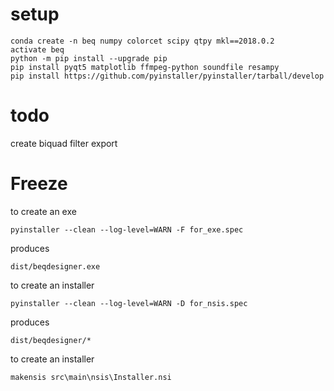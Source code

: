 # setup

    conda create -n beq numpy colorcet scipy qtpy mkl==2018.0.2
    activate beq
    python -m pip install --upgrade pip
    pip install pyqt5 matplotlib ffmpeg-python soundfile resampy
    pip install https://github.com/pyinstaller/pyinstaller/tarball/develop

# todo

create biquad filter export

# Freeze

to create an exe

    pyinstaller --clean --log-level=WARN -F for_exe.spec
    
produces 

    dist/beqdesigner.exe
    
to create an installer

    pyinstaller --clean --log-level=WARN -D for_nsis.spec

produces 

    dist/beqdesigner/*    
    
to create an installer

    makensis src\main\nsis\Installer.nsi
    
